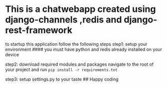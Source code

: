  # This is a chatwebapp created using django-channels ,redis and django-rest-framework

to startup this application follow the following steps
step1: setup your environment
    ####  you must have python and redis already installed on your device

step2: download required modules and packages
    navigate to the root of your project and run
    `pip install -r requirements.txt`

step3: setup settings.py to your taste 
    ## Happy coding